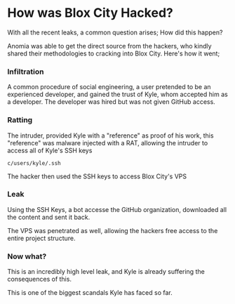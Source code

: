 # How was Blox City Hacked?
With all the recent leaks, a common question arises; How did this happen?

Anomia was able to get the direct source from the hackers, who kindly shared their methodologies to cracking into Blox City. Here's how it went;

### Infiltration
A common procedure of social engineering, a user pretended to be an experienced developer, and gained the trust of Kyle, whom accepted him as a developer. The developer was hired but was not given GitHub access.

### Ratting
The intruder, provided Kyle with a "reference" as proof of his work, this "reference" was malware injected with a RAT, allowing the intruder to access all of Kyle's SSH keys
```
c/users/kyle/.ssh
```

The hacker then used the SSH keys to access Blox City's VPS

### Leak
Using the SSH Keys, a bot accesse the GitHub organization, downloaded all the content and sent it back.

The VPS was penetrated as well, allowing the hackers free access to the entire project structure.

### Now what?
This is an incredibly high level leak, and Kyle is already suffering the consequences of this. 

This is one of the biggest scandals Kyle has faced so far.
